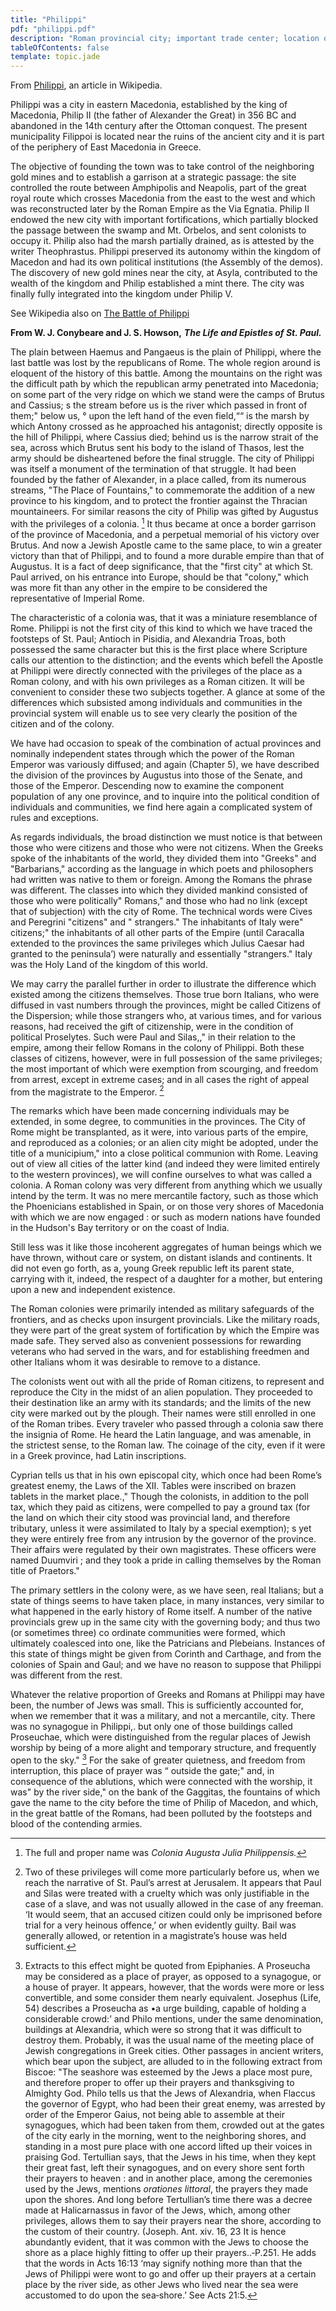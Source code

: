 ```yaml
---
title: "Philippi"
pdf: "philippi.pdf"
description: "Roman provincial city; important trade center; location of the Philippian church."
tableOfContents: false
template: topic.jade
---
```


From [Philippi](http://en.wikipedia.org/wiki/Philippi), an article in
Wikipedia.

Philippi was a city in eastern Macedonia, established by the king of
Macedonia, Philip II (the father of Alexander the Great) in 356 BC and
abandoned in the 14th century after the Ottoman conquest. The present
municipality Filippoi is located near the ruins of the ancient city and
it is part of the periphery of East Macedonia in Greece.

The objective of founding the town was to take control of the
neighboring gold mines and to establish a garrison at a strategic
passage: the site controlled the route between Amphipolis and Neapolis,
part of the great royal route which crosses Macedonia from the east to
the west and which was reconstructed later by the Roman Empire as the
Via Egnatia. Philip II endowed the new city with important
fortifications, which partially blocked the passage between the swamp
and Mt. Orbelos, and sent colonists to occupy it. Philip also had the
marsh partially drained, as is attested by the writer Theophrastus.
Philippi preserved its autonomy within the kingdom of Macedon and had
its own political institutions (the Assembly of the demos). The
discovery of new gold mines near the city, at Asyla, contributed to the
wealth of the kingdom and Philip established a mint there. The city was
finally fully integrated into the kingdom under Philip V.

See Wikipedia also on [The Battle of
Philippi](http://en.wikipedia.org/wiki/Battle_of_Philippi)

**From W. J. Conybeare and J. S. Howson,** ***The Life and Epistles of
St. Paul.***

The plain between Haemus and Pangaeus is the plain of Philippi, where
the last battle was lost by the republicans of Rome. The whole region
around is eloquent of the history of this battle. Among the mountains on
the right was the difficult path by which the republican army penetrated
into Macedonia; on some part of the very ridge on which we stand were
the camps of Brutus and Cassius; s the stream before us is the river
which passed in front of them;" below us, ° upon the left hand of the
even field,““ is the marsh by which Antony crossed as he approached his
antagonist; directly opposite is the hill of Philippi, where Cassius
died; behind us is the narrow strait of the sea, across which Brutus
sent his body to the island of Thasos, lest the army should be
disheartened before the final struggle. The city of Philippi was itself
a monument of the termination of that struggle. It had been founded by
the father of Alexander, in a place called, from its numerous streams,
"The Place of Fountains," to commemorate the addition of a new province
to his kingdom, and to protect the frontier against the Thracian
mountaineers. For similar reasons the city of Philip was gifted by
Augustus with the privileges of a colonia.
[^1] It thus became at once a border garrison
of the province of Macedonia, and a perpetual memorial of his victory
over Brutus. And now a Jewish Apostle came to the same place, to win a
greater victory than that of Philippi, and to found a more durable
empire than that of Augustus. It is a fact of deep significance, that
the "first city" at which St. Paul arrived, on his entrance into
Europe, should be that "colony," which was more fit than any other in
the empire to be considered the representative of Imperial Rome.

The characteristic of a colonia was, that it was a miniature resemblance
of Rome. Philippi is not the first city of this kind to which we have
traced the footsteps of St. Paul; Antioch in Pisidia, and Alexandria
Troas, both possessed the same character but this is the first place
where Scripture calls our attention to the distinction; and the events
which befell the Apostle at Philippi were directly connected with the
privileges of the place as a Roman colony, and with his own privileges
as a Roman citizen. It will be convenient to consider these two subjects
together. A glance at some of the differences which subsisted among
individuals and communities in the provincial system will enable us to
see very clearly the position of the citizen and of the colony.

We have had occasion to speak of the combination of actual provinces and
nominally independent states through which the power of the Roman
Emperor was variously diffused; and again (Chapter 5), we have described
the division of the provinces by Augustus into those of the Senate, and
those of the Emperor. Descending now to examine the component population
of any one province, and to inquire into the political condition of
individuals and communities, we find here again a complicated system of
rules and exceptions.

As regards individuals, the broad distinction we must notice is that
between those who were citizens and those who were not citizens. When
the Greeks spoke of the inhabitants of the world, they divided them into
"Greeks" and "Barbarians," according as the language in which poets
and philosophers had written was native to them or foreign. Among the
Romans the phrase was different. The classes into which they divided
mankind consisted of those who were politically" Romans," and those who
had no link (except that of subjection) with the city of Rome. The
technical words were Cives and Peregrini "citizens" and " strangers."
The inhabitants of Italy were" citizens;" the inhabitants of all other
parts of the Empire (until Caracalla extended to the provinces the same
privileges which Julius Caesar had granted to the peninsula’) were
naturally and essentially "strangers." Italy was the Holy Land of the
kingdom of this world.

We may carry the parallel further in order to illustrate the difference
which existed among the citizens themselves. Those true born Italians,
who were diffused in vast numbers through the provinces, might be called
Citizens of the Dispersion; while those strangers who, at various times,
and for various reasons, had received the gift of citizenship, were in
the condition of political Proselytes. Such were Paul and Silas,," in
their relation to the empire, among their fellow Romans in the colony of
Philippi. Both these classes of citizens, however, were in full
possession of the same privileges; the most important of which were
exemption from scourging, and freedom from arrest, except in extreme
cases; and in all cases the right of appeal from the magistrate to the
Emperor. [^2]

The remarks which have been made concerning individuals may be extended,
in some degree, to communities in the provinces. The City of Rome might
be transplanted, as it were, into various parts of the empire, and
reproduced as a colonies; or an alien city might be adopted, under the
title of a municipium," into a close political communion with Rome.
Leaving out of view all cities of the latter kind (and indeed they were
limited entirely to the western provinces), we will confine ourselves
to what was called a colonia. A Roman colony was very different from
anything which we usually intend by the term. It was no mere mercantile
factory, such as those which the Phoenicians established in Spain, or on
those very shores of Macedonia with which we are now engaged : or such
as modern nations have founded in the Hudson's Bay territory or on the
coast of India.

Still less was it like those incoherent aggregates of human beings which
we have thrown, without care or system, on distant islands and
continents. It did not even go forth, as a, young Greek republic left
its parent state, carrying with it, indeed, the respect of a daughter
for a mother, but entering upon a new and independent existence.

The Roman colonies were primarily intended as military safeguards of the
frontiers, and as checks upon insurgent provincials. Like the military
roads, they were part of the great system of fortification by which the
Empire was made safe. They served also as convenient possessions for
rewarding veterans who had served in the wars, and for establishing
freedmen and other Italians whom it was desirable to remove to a
distance.

The colonists went out with all the pride of Roman citizens, to
represent and reproduce the City in the midst of an alien population.
They proceeded to their destination like an army with its standards;
and the limits of the new city were marked out by the plough. Their
names were still enrolled in one of the Roman tribes. Every traveler who
passed through a colonia saw there the insignia of Rome. He heard the
Latin language, and was amenable, in the strictest sense, to the Roman
law. The coinage of the city, even if it were in a Greek province, had
Latin inscriptions.

Cyprian tells us that in his own episcopal city, which once had been
Rome’s greatest enemy, the Laws of the XII. Tables were inscribed on
brazen tablets in the market place.," Though the colonists, in addition
to the poll tax, which they paid as citizens, were compelled to pay a
ground tax (for the land on which their city stood was provincial land,
and therefore tributary, unless it were assimilated to Italy by a
special exemption); s yet they were entirely free from any intrusion by
the governor of the province. Their affairs were regulated by their own
magistrates. These officers were named Duumviri ; and they took a pride
in calling themselves by the Roman title of Praetors."

The primary settlers in the colony were, as we have seen, real Italians;
but a state of things seems to have taken place, in many instances, very
similar to what happened in the early history of Rome itself. A number
of the native provincials grew up in the same city with the governing
body; and thus two (or sometimes three) co ordinate communities were
formed, which ultimately coalesced into one, like the Patricians and
Plebeians. Instances of this state of things might be given from Corinth
and Carthage, and from the colonies of Spain and Gaul; and we have no
reason to suppose that Philippi was different from the rest.

Whatever the relative proportion of Greeks and Romans at Philippi may
have been, the number of Jews was small. This is sufficiently accounted
for, when we remember that it was a military, and not a mercantile,
city. There was no synagogue in Philippi,. but only one of those
buildings called Proseuchae, which were distinguished from the regular
places of Jewish worship by being of a more alight and temporary
structure, and frequently open to the sky." [^3] For the sake of greater
quietness, and freedom from interruption, this place of prayer was “
outside the gate;" and, in consequence of the ablutions, which were
connected with the worship, it was" by the river side," on the bank of
the Gaggitas, the fountains of which gave the name to the city before
the time of Philip of Macedon, and which, in the great battle of the
Romans, had been polluted by the footsteps and blood of the contending
armies.

[^1]: The full and proper name was *Colonia Augusta Julia Philippensis.*

[^2]: Two of these privileges will come more particularly before us,
when we reach the narrative of St. Paul’s arrest at Jerusalem. It
appears that Paul and Silas were treated with a cruelty which was only
justifiable in the case of a slave, and was not usually allowed in the
case of any freeman. ‘It would seem, that an accused citizen could only
be imprisoned before trial for a very heinous offence,’ or when
evidently guilty. Bail was generally allowed, or retention in a
magistrate’s house was held sufficient.

[^3]: Extracts to this effect might be quoted from Epiphanies. A
Proseucha may be considered as a place of prayer, as opposed to a
synagogue, or a house of prayer. It appears, however, that the words
were more or less convertible, and some consider them nearly equivalent.
Josephus (Life, 54) describes a Proseucha as •a urge building, capable
of holding a considerable crowd:’ and Philo mentions, under the same
denomination, buildings at Alexandria, which were so strong that it was
difficult to destroy them. Probably, it was the usual name of the
meeting place of Jewish congregations in Greek cities. Other passages in
ancient writers, which bear upon the subject, are alluded to in the
following extract from Biscoe: "The seashore was esteemed by the Jews a
place most pure, and therefore proper to offer up their prayers and
thanksgiving to Almighty God. Philo tells us that the Jews of
Alexandria, when Flaccus the governor of Egypt, who had been their great
enemy, was arrested by order of the Emperor Gaius, not being able to
assemble at their synagogues, which had been taken from them, crowded
out at the gates of the city early in the morning, went to the
neighboring shores, and standing in a most pure place with one accord
lifted up their voices in praising God. Tertullian says, that the Jews
in his time, when they kept their great fast, left their synagogues, and
on every shore sent forth their prayers to heaven : and in another
place, among the ceremonies used by the Jews, mentions *orationes
littoral*, the prayers they made upon the shores. And long before
Tertullian’s time there was a decree made at Halicarnassus in favor of
the Jews, which, among other privileges, allows them to say their
prayers near the shore, according to the custom of their country.
(Joseph. Ant. xiv. 16, 23 It is hence abundantly evident, that it was
common with the Jews to choose the shore as a place highly fitting to
offer up their prayers..‑P.251. He adds that the words in Acts 16:13
‘may signify nothing more than that the Jews of Philippi were wont to go
and offer up their prayers at a certain place by the river side, as
other Jews who lived near the sea were accustomed to do upon the
sea‑shore.’ See Acts 21:5.

